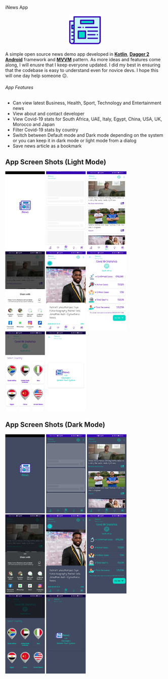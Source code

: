 iNews App

<p align="center">
  <img src="https://github.com/MicahSphelele/Inewsapp/blob/master/pics/logo.png" width="100" height="100">
</p>

A simple open source news demo app developed in [**Kotlin**](https://kotlinlang.org/), [**Dagger 2 Android**](https://developer.android.com/training/dependency-injection/dagger-android) framework and [**MVVM**](https://en.wikipedia.org/wiki/Model%E2%80%93view%E2%80%93viewmodel) pattern. As more ideas and features come along, I will enusre that I keep everyone updated. I did my best in ensuring that the codebase is easy to understand even for novice devs. I hope this will one day help someone 😉.

###### App Features
- Can view latest Business, Health, Sport, Technology and Entertainment news
- View about and contact developer
- View Covid-19 stats for South Africa, UAE, Italy, Egypt, China, USA, UK, Morocco and Japan
- Filter Covid-19 stats by country
- Switch between Default mode and Dark mode depending on the system or you can keep it in dark mode or light mode from a dialog
- Save news article as a bookmark 

## App Screen Shots (Light Mode)
<div>
<img src="https://github.com/MicahSphelele/Inewsapp/blob/master/pics/screen_light_1.jpg" width="125" height="250"/>
<img src="https://github.com/MicahSphelele/Inewsapp/blob/master/pics/screen_light_2.jpg" width="125" height="250"/>
<img src="https://github.com/MicahSphelele/Inewsapp/blob/master/pics/screen_light_3.jpg" width="125" height="250"/>
<img src="https://github.com/MicahSphelele/Inewsapp/blob/master/pics/screen_light_4.jpg" width="125" height="250"/>
<img src="https://github.com/MicahSphelele/Inewsapp/blob/master/pics/screen_light_5.jpg" width="125" height="250"/>
<img src="https://github.com/MicahSphelele/Inewsapp/blob/master/pics/screen_light_6.jpg" width="125" height="250"/>
<img src="https://github.com/MicahSphelele/Inewsapp/blob/master/pics/screen_light_7.jpg" width="125" height="250"/>
<img src="https://github.com/MicahSphelele/Inewsapp/blob/master/pics/screen_light_8.jpg" width="125" height="250"/>
</div>

## App Screen Shots (Dark Mode)
<div>
<img src="https://github.com/MicahSphelele/Inewsapp/blob/master/pics/dark/screen_dark_1.jpg" width="125" height="250"/>
<img src="https://github.com/MicahSphelele/Inewsapp/blob/master/pics/dark/screen_dark_2.jpg" width="125" height="250"/>
<img src="https://github.com/MicahSphelele/Inewsapp/blob/master/pics/dark/screen_dark_3.jpg" width="125" height="250"/>
<img src="https://github.com/MicahSphelele/Inewsapp/blob/master/pics/dark/screen_dark_4.jpg" width="125" height="250"/>
<img src="https://github.com/MicahSphelele/Inewsapp/blob/master/pics/dark/screen_dark_5.jpg" width="125" height="250"/>
<img src="https://github.com/MicahSphelele/Inewsapp/blob/master/pics/dark/screen_dark_6.jpg" width="125" height="250"/>
<img src="https://github.com/MicahSphelele/Inewsapp/blob/master/pics/dark/screen_dark_7.jpg" width="125" height="250"/>
<img src="https://github.com/MicahSphelele/Inewsapp/blob/master/pics/dark/screen_dark_8.jpg" width="125" height="250"/>
</div>



